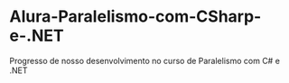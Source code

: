 # Alura-Paralelismo-com-CSharp-e-.NET
Progresso de nosso desenvolvimento no curso de Paralelismo com C# e .NET
